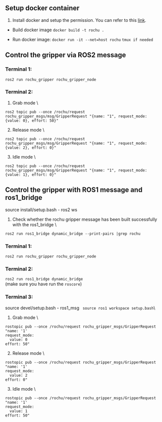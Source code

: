 ## Setup docker container
1. Install docker and setup the permission. You can refer to this [link](https://www.digitalocean.com/community/questions/how-to-fix-docker-got-permission-denied-while-trying-to-connect-to-the-docker-daemon-socket).
- Build docker image
```docker build -t rochu .```

- Run docker image:
```docker run -it --net=host rochu```
```tmux if needed```

## Control the gripper via ROS2 message
### Terminal 1:
```
ros2 run rochu_gripper rochu_gripper_node 
```

### Terminal 2:
1. Grab mode \
```
ros2 topic pub --once /rochu/request rochu_gripper_msgs/msg/GripperRequest "{name: "1", request_mode: {value: 0}, effort: 50}"
```
2. Release mode \
```
ros2 topic pub --once /rochu/request rochu_gripper_msgs/msg/GripperRequest "{name: "1", request_mode: {value: 2}, effort: 0}"
```
3. Idle mode \
```
ros2 topic pub --once /rochu/request rochu_gripper_msgs/msg/GripperRequest "{name: "1", request_mode: {value: 1}, effort: 0}"
```

## Control the gripper with ROS1 message and ros1_bridge
source install/setup.bash - ros2 ws

1. Check whether the rochu gripper message has been built successfully with the ros1_bridge \
```
ros2 run ros1_bridge dynamic_bridge --print-pairs |grep rochu
```

### Terminal 1:
```ros2 run rochu_gripper rochu_gripper_node ```

### Terminal 2:
```ros2 run ros1_bridge dynamic_bridge``` \
(make sure you have run the ```roscore```)

### Terminal 3:
source devel/setup.bash - ros1_msg
``` source ros1 workspace setup.bash```\
1. Grab mode \
```
rostopic pub --once /rochu/request rochu_gripper_msgs/GripperRequest "name: '1'
request_mode:
  value: 0
effort: 50" 
```
2. Release mode \
```
rostopic pub --once /rochu/request rochu_gripper_msgs/GripperRequest "name: '1'
request_mode:
  value: 2
effort: 0" 
```
3. Idle mode \
```
rostopic pub --once /rochu/request rochu_gripper_msgs/GripperRequest "name: '1'
request_mode:
  value: 1
effort: 50" 
```